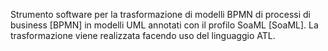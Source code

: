 Strumento software per la trasformazione di modelli BPMN di processi di business [BPMN] in modelli UML annotati con il profilo SoaML [SoaML]. La trasformazione viene realizzata facendo uso del linguaggio ATL.
